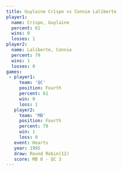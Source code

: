 ```yaml
---
title: Guylaine Crispo vs Connie Laliberte
player1:                 
  name: Crispo, Guylaine 
  percent: 61            
  wins: 0                
  losses: 1              
player2:                 
  name: Laliberte, Connie
  percent: 79            
  wins: 1                
  losses: 0              
games:
 - player1:          
     team: 'QC'      
     position: Fourth
     percent: 61     
     win: 0          
     loss: 1         
   player2:          
     team: 'MB'      
     position: Fourth
     percent: 79     
     win: 1          
     loss: 0         
   event: Hearts        
   year: 1995           
   draw: Round Robin(12)
   score: MB 8 - QC 3   
---
```

